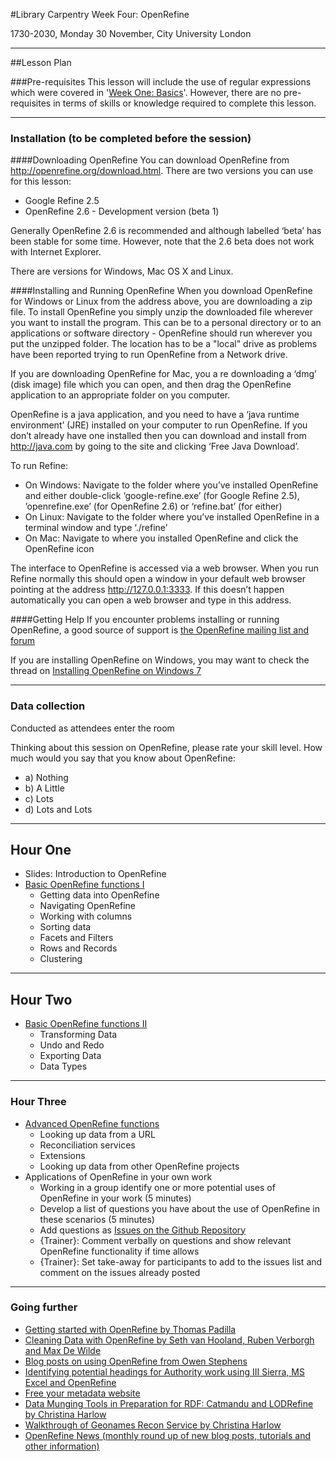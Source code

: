 #Library Carpentry Week Four: OpenRefine

1730-2030, Monday 30 November, City University London

_____
##Lesson Plan

###Pre-requisites
This lesson will include the use of regular expressions which were covered in '[Week One: Basics](https://github.com/LibraryCarpentry/week-one-library-carpentry)'. However, there are no pre-requisites in terms of skills or knowledge required to complete this lesson.

_____
### Installation (to be completed before the session)

####Downloading OpenRefine
You can download OpenRefine from http://openrefine.org/download.html. There are two versions you can use for this lesson:

* Google Refine 2.5
* OpenRefine 2.6 - Development version (beta 1)

Generally OpenRefine 2.6 is recommended and although labelled ‘beta’ has been stable for some time. However, note that the 2.6 beta does not work with Internet Explorer.

There are versions for Windows, Mac OS X and Linux.

####Installing and Running OpenRefine
When you download OpenRefine for Windows or Linux from the address above, you are downloading a zip file. To install OpenRefine you simply unzip the downloaded file wherever you want to install the program. This can be to a personal directory or to an applications or software directory - OpenRefine should run wherever you put the unzipped folder. The location has to be a "local" drive as problems have been reported trying to run OpenRefine from a Network drive.

If you are downloading OpenRefine for Mac, you a re downloading a ‘dmg’ (disk image) file which you can open, and then drag the OpenRefine application to an appropriate folder on you computer.

OpenRefine is a java application, and you need to have a ‘java runtime environment’ (JRE) installed on your computer to run OpenRefine. If you don’t already have one installed then you can download and install from http://java.com by going to the site and clicking ‘Free Java Download’.

To run Refine:

* On Windows: Navigate to the folder where you’ve installed OpenRefine and either double-click ‘google-refine.exe’ (for Google Refine 2.5), ’openrefine.exe’ (for OpenRefine 2.6) or ‘refine.bat’ (for either)
* On Linux: Navigate to the folder where you’ve installed OpenRefine in a terminal window and type ‘./refine’
* On Mac: Navigate to where you installed OpenRefine and click the OpenRefine icon

The interface to OpenRefine is accessed via a web browser. When you run Refine normally this should open a window in your default web browser pointing at the address http://127.0.0.1:3333. If this doesn’t happen automatically you can open a web browser and type in this address.

####Getting Help
If you encounter problems installing or running OpenRefine, a good source of support is [the OpenRefine mailing list and forum](https://groups.google.com/forum/?fromgroups#!forum/openrefine)

If you are installing OpenRefine on Windows, you may want to check the thread on [Installing OpenRefine on Windows 7](https://groups.google.com/forum/?fromgroups#!searchin/openrefine/64-bit%7Csort:date/openrefine/vUzqJqJ-sAA/Tb2Om9wvaqgJ)

_____
### Data collection

Conducted as attendees enter the room

Thinking about this session on OpenRefine, please rate your skill level. How much would you say that you know about OpenRefine:

* a) Nothing
* b) A Little
* c) Lots
* d) Lots and Lots

______
## Hour One
* Slides: Introduction to OpenRefine
* [Basic OpenRefine functions I](Basic-OpenRefine-functions-I.md)
    * Getting data into OpenRefine
    * Navigating OpenRefine
    * Working with columns
    * Sorting data
    * Facets and Filters
    * Rows and Records
    * Clustering

______
## Hour Two
* [Basic OpenRefine functions II](Basic-OpenRefine-functions-II.md)
    * Transforming Data
    * Undo and Redo
    * Exporting Data
    * Data Types

______
### Hour Three
* [Advanced OpenRefine functions](Advanced-OpenRefine-functions.md)
  * Looking up data from a URL
  * Reconciliation services
  * Extensions
  * Looking up data from other OpenRefine projects
* Applications of OpenRefine in your own work
    * Working in a group identify one or more potential uses of OpenRefine in your work (5 minutes)
    * Develop a list of questions you have about the use of OpenRefine in these scenarios (5 minutes)
    * Add questions as [Issues on the Github Repository](https://github.com/LibraryCarpentry/week-four-library-carpentry/issues)
    * {Trainer}: Comment verbally on questions and show relevant OpenRefine functionality if time allows 
    * {Trainer}: Set take-away for participants to add to the issues list and comment on the issues already posted

______
### Going further
* [Getting started with OpenRefine by Thomas Padilla](http://thomaspadilla.org/dataprep/)
* [Cleaning Data with OpenRefine by Seth van Hooland, Ruben Verborgh and Max De Wilde](http://programminghistorian.org/lessons/cleaning-data-with-openrefine)
* [Blog posts on using OpenRefine from Owen Stephens](http://www.meanboyfriend.com/overdue_ideas/tag/openrefine/?orderby=date&order=ASC)
* [Identifying potential headings for Authority work using III Sierra, MS Excel and OpenRefine](http://epublications.marquette.edu/lib_fac/81/)
* [Free your metadata website](http://freeyourmetadata.org)
* [Data Munging Tools in Preparation for RDF: Catmandu and LODRefine by Christina Harlow](http://journal.code4lib.org/articles/11013)
* [Walkthrough of Geonames Recon Service by Christina Harlow](http://christinaharlow.com/walkthrough-of-geonames-recon-service/)
* [OpenRefine News (monthly round up of new blog posts, tutorials and other information)](http://openrefine.org/blog.html)
